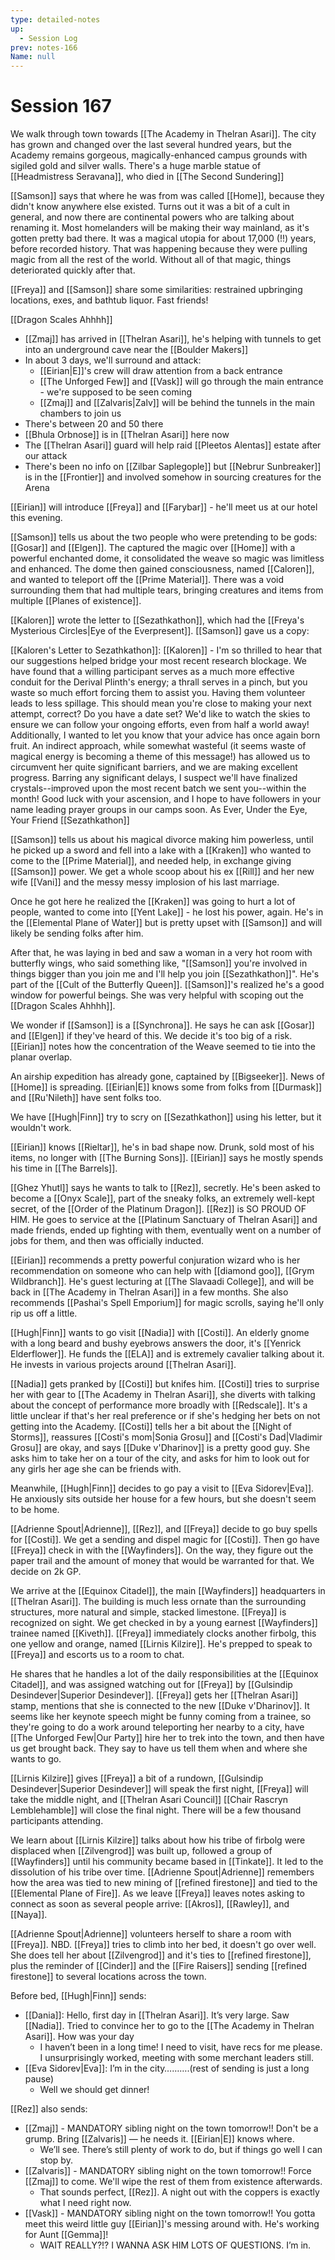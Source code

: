 ```yaml
---
type: detailed-notes
up:
  - Session Log
prev: notes-166
Name: null
---
```

# Session 167

We walk through town towards [[The Academy in Thelran Asari]]. The city has grown and changed over the last several hundred years, but the Academy remains gorgeous, magically-enhanced campus grounds with sigiled gold and silver walls. There's a huge marble statue of [[Headmistress Seravana]], who died in [[The Second Sundering]]

[[Samson]] says that where he was from was called [[Home]], because they didn't know anywhere else existed. Turns out it was a bit of a cult in general, and now there are continental powers who are talking about renaming it. Most homelanders will be making their way mainland, as it's gotten pretty bad there. It was a magical utopia for about 17,000 (!!) years, before recorded history. That was happening because they were pulling magic from all the rest of the world. Without all of that magic, things deteriorated quickly after that.

[[Freya]] and [[Samson]] share some similarities: restrained upbringing locations, exes, and bathtub liquor. Fast friends!

[[Dragon Scales Ahhhh]] 
* [[Zmaj]] has arrived in [[Thelran Asari]], he's helping with tunnels to get into an underground cave near the [[Boulder Makers]]
* In about 3 days, we'll surround and attack:
	* [[Eirian|E]]'s crew will draw attention from a back entrance
	* [[The Unforged Few]] and [[Vask]] will go through the main entrance - we're supposed to be seen coming
	* [[Zmaj]] and [[Zalvaris|Zalv]] will be behind the tunnels in the main chambers to join us
* There's between 20 and 50 there
* [[Bhula Orbnose]] is in [[Thelran Asari]] here now
* The [[Thelran Asari]] guard will help raid [[Pleetos Alentas]] estate after our attack
* There's been no info on [[Zilbar Saplegople]] but [[Nebrur Sunbreaker]] is in the [[Frontier]] and involved somehow in sourcing creatures for the Arena

[[Eirian]] will introduce [[Freya]] and [[Farybar]] - he'll meet us at our hotel this evening. 

[[Samson]] tells us about the two people who were pretending to be gods: [[Gosar]] and [[Elgen]]. The captured the magic over [[Home]] with a powerful enchanted dome, it consolidated the weave so magic was limitless and enhanced. The dome then gained consciousness, named [[Caloren]], and wanted to teleport off the [[Prime Material]]. There was a void surrounding them that had multiple tears, bringing creatures and items from multiple [[Planes of existence]]. 

[[Kaloren]] wrote the letter to [[Sezathkathon]], which had the [[Freya's Mysterious Circles|Eye of the Everpresent]]. [[Samson]] gave us a copy:

[[Kaloren's Letter to Sezathkathon]]:
	[[Kaloren]] -
	I'm so thrilled to hear that our suggestions helped bridge your most recent research blockage. We have found that a willing participant serves as a much more effective conduit for the Derival Plinth's energy; a thrall serves in a pinch, but you waste so much effort forcing them to assist you. Having them volunteer leads to less spillage. This should mean you're close to making your next attempt, correct? Do you have a date set? We'd like to watch the skies to ensure we can follow your ongoing efforts, even from half a world away! Additionally, I wanted to let you know that your advice has once again born fruit. An indirect approach, while somewhat wasteful (it seems waste of magical energy is becoming a theme of this message!) has allowed us to circumvent her quite significant barriers, and we are making excellent progress. Barring any significant delays, I suspect we'll have finalized crystals--improved upon the most recent batch we sent you--within the month! Good luck with your ascension, and I hope to have followers in your name leading prayer groups in our camps soon. 
	As Ever, Under the Eye, Your Friend [[Sezathkathon]]

[[Samson]] tells us about his magical divorce making him powerless, until he picked up a sword and fell into a lake with a [[Kraken]] who wanted to come to the [[Prime Material]], and needed help, in exchange giving [[Samson]] power. We get a whole scoop about his ex [[Rill]] and her new wife [[Vani]] and the messy messy implosion of his last marriage. 

Once he got here he realized the [[Kraken]] was going to hurt a lot of people, wanted to come into [[Yent Lake]] - he lost his power, again. He's in the [[Elemental Plane of Water]] but is pretty upset with [[Samson]] and will likely be sending folks after him. 

After that, he was laying in bed and saw a woman in a very hot room with butterfly wings, who said something like, "[[Samson]] you're involved in things bigger than you join me and I'll help you join [[Sezathkathon]]". He's part of the [[Cult of the Butterfly Queen]]. [[Samson]]'s realized he's a good window for powerful beings. She was very helpful with scoping out the [[Dragon Scales Ahhhh]]. 

We wonder if [[Samson]] is a [[Synchrona]]. He says he can ask [[Gosar]] and [[Elgen]] if they've heard of this. We decide it's too big of a risk. [[Eirian]] notes how the concentration of the Weave seemed to tie into the planar overlap. 

An airship expedition has already gone, captained by [[Bigseeker]]. News of [[Home]] is spreading. [[Eirian|E]] knows some from folks from [[Durmask]] and [[Ru'Nileth]] have sent folks too. 

We have [[Hugh|Finn]] try to scry on [[Sezathkathon]] using his letter, but it wouldn't work. 

[[Eirian]] knows [[Rieltar]], he's in bad shape now. Drunk, sold most of his items, no longer with [[The Burning Sons]]. [[Eirian]] says he mostly spends his time in [[The Barrels]]. 

[[Ghez Yhutl]] says he wants to talk to [[Rez]], secretly. He's been asked to become a [[Onyx Scale]], part of the sneaky folks, an extremely well-kept secret, of the [[Order of the Platinum Dragon]]. [[Rez]] is SO PROUD OF HIM. He goes to service at the [[Platinum Sanctuary of Thelran Asari]] and made friends, ended up fighting with them, eventually went on a number of jobs for them, and then was officially inducted. 

[[Eirian]] recommends a pretty powerful conjuration wizard who is her recommendation on someone who can help with [[diamond goo]], [[Grym Wildbranch]]. He's guest lecturing at [[The Slavaadi College]], and will be back in [[The Academy in Thelran Asari]] in a few months. She also recommends [[Pashai's Spell Emporium]] for magic scrolls, saying he'll only rip us off a little. 

[[Hugh|Finn]] wants to go visit [[Nadia]] with [[Costi]]. An elderly gnome with a long beard and bushy eyebrows answers the door, it's [[Yenrick Elderflower]]. He funds the [[ELA]] and is extremely cavalier talking about it. He invests in various projects around [[Thelran Asari]]. 

[[Nadia]] gets pranked by [[Costi]] but knifes him. [[Costi]] tries to surprise her with gear to [[The Academy in Thelran Asari]], she diverts with talking about the concept of performance more broadly with [[Redscale]]. It's a little unclear if that's her real preference or if she's hedging her bets on not getting into the Academy. [[Costi]] tells her a bit about the [[Night of Storms]], reassures [[Costi's mom|Sonia Grosu]] and [[Costi's Dad|Vladimir Grosu]] are okay, and says [[Duke v'Dharinov]] is a pretty good guy. She asks him to take her on a tour of the city, and asks for him to look out for any girls her age she can be friends with. 

Meanwhile, [[Hugh|Finn]] decides to go pay a visit to [[Eva Sidorev|Eva]]. He anxiously sits outside her house for a few hours, but she doesn't seem to be home. 

[[Adrienne Spout|Adrienne]], [[Rez]], and [[Freya]] decide to go buy spells for [[Costi]]. We get a sending and dispel magic for [[Costi]]. Then go have [[Freya]] check in with the [[Wayfinders]]. On the way, they figure out the paper trail and the amount of money that would be warranted for that. We decide on 2k GP. 

We arrive at the [[Equinox Citadel]], the main [[Wayfinders]] headquarters in [[Thelran Asari]]. The building is much less ornate than the surrounding structures, more natural and simple, stacked limestone. [[Freya]] is recognized on sight. We get checked in by a young earnest [[Wayfinders]] trainee named [[Kiveth]]. [[Freya]] immediately clocks another firbolg, this one yellow and orange, named [[Lirnis Kilzire]]. He's prepped to speak to [[Freya]] and escorts us to a room to chat. 

He shares that he handles a lot of the daily responsibilities at the [[Equinox Citadel]], and was assigned watching out for [[Freya]] by [[Gulsindip Desindever|Superior Desindever]]. [[Freya]] gets her [[Thelran Asari]] stamp, mentions that she is connected to the new [[Duke v'Dharinov]]. It seems like her keynote speech might be funny coming from a trainee, so they're going to do a work around teleporting her nearby to a city, have [[The Unforged Few|Our Party]] hire her to trek into the town, and then have us get brought back. They say to have us tell them when and where she wants to go. 

[[Lirnis Kilzire]] gives [[Freya]] a bit of a rundown, [[Gulsindip Desindever|Superior Desindever]] will speak the first night, [[Freya]] will take the middle night, and [[Thelran Asari Council]] [[Chair Rascryn Lemblehamble]] will close the final night. There will be a few thousand participants attending. 

We learn about [[Lirnis Kilzire]] talks about how his tribe of firbolg were displaced when [[Zilvengrod]] was built up, followed a group of [[Wayfinders]] until his community became based in [[Tinkate]]. It led to the dissolution of his tribe over time. [[Adrienne Spout|Adrienne]] remembers how the area was tied to new mining of [[refined firestone]] and tied to the [[Elemental Plane of Fire]]. As we leave [[Freya]] leaves notes asking to connect as soon as several people arrive: [[Akros]], [[Rawley]], and [[Naya]]. 

[[Adrienne Spout|Adrienne]] volunteers herself to share a room with [[Freya]]. NBD. [[Freya]] tries to climb into her bed, it doesn't go over well. She does tell her about [[Zilvengrod]] and it's ties to [[refined firestone]], plus the reminder of [[Cinder]] and the [[Fire Raisers]] sending [[refined firestone]] to several locations across the town. 

Before bed, [[Hugh|Finn]] sends:
* [[Dania]]: Hello, first day in [[Thelran Asari]]. It’s very large. Saw [[Nadia]]. Tried to convince her to go to the [[The Academy in Thelran Asari]]. How was your day
	* I haven’t been in a long time! I need to visit, have recs for me please. I unsurprisingly worked, meeting with some merchant leaders still.
* [[Eva Sidorev|Eva]]: I’m in the city……….(rest of sending is just a long pause)
	* Well we should get dinner!

[[Rez]] also sends:
* [[Zmaj]] - MANDATORY sibling night on the town tomorrow!! Don't be a grump.  Bring [[Zalvaris]] — he needs it. [[Eirian|E]] knows where.
	* We’ll see. There’s still plenty of work to do, but if things go well I can stop by.
* [[Zalvaris]] - MANDATORY sibling night on the town tomorrow!! Force [[Zmaj]] to come. We'll wipe the rest of them from existence afterwards.
	* That sounds perfect, [[Rez]]. A night out with the coppers is exactly what I need right now.
* [[Vask]] - MANDATORY sibling night on the town tomorrow!! You gotta meet this weird little guy [[Eirian]]'s messing around with. He's working for Aunt [[Gemma]]! 
	* WAIT REALLY?!? I WANNA ASK HIM LOTS OF QUESTIONS. I’m in.


